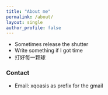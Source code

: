 ```yaml
---
title: "About me"
permalink: /about/
layout: single
author_profile: false
---
```



- Sometimes release the shutter
- Write something if I got time
- 打好每一颗球

### Contact
- Email: xqoasis as prefix for the gmail
